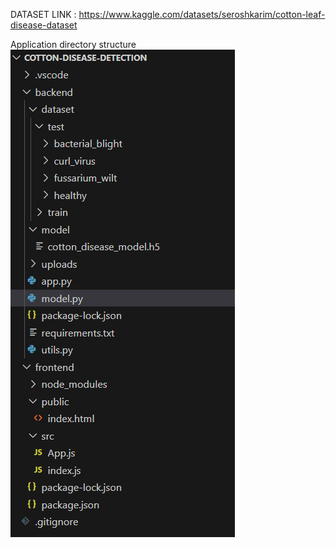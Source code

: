DATASET LINK : https://www.kaggle.com/datasets/seroshkarim/cotton-leaf-disease-dataset

Application directory structure 
    ![alt text](DirectoryStructure.png)